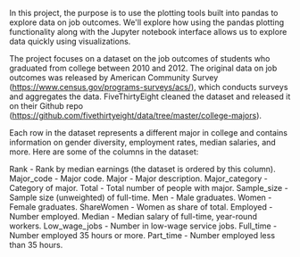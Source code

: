 In this project, the purpose is to use the plotting tools built into pandas to explore data on job outcomes. 
We'll explore how using the pandas plotting functionality along with the Jupyter notebook interface 
allows us to explore data quickly using visualizations.

The project focuses on a dataset on the job outcomes of students who graduated from college between 2010 and 2012. The original data on job outcomes was released by American Community Survey (https://www.census.gov/programs-surveys/acs/), which conducts surveys and aggregates the data. FiveThirtyEight cleaned the dataset and released it on their Github repo (https://github.com/fivethirtyeight/data/tree/master/college-majors).

Each row in the dataset represents a different major in college and contains information on gender diversity, employment rates, median salaries, and more. Here are some of the columns in the dataset:

Rank - Rank by median earnings (the dataset is ordered by this column).
Major_code - Major code.
Major - Major description.
Major_category - Category of major.
Total - Total number of people with major.
Sample_size - Sample size (unweighted) of full-time.
Men - Male graduates.
Women - Female graduates.
ShareWomen - Women as share of total.
Employed - Number employed.
Median - Median salary of full-time, year-round workers.
Low_wage_jobs - Number in low-wage service jobs.
Full_time - Number employed 35 hours or more.
Part_time - Number employed less than 35 hours.
